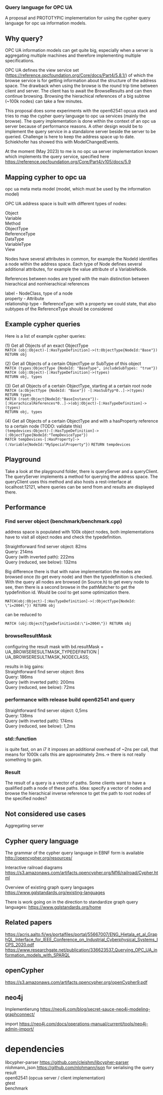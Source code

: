 ### Query language for OPC UA

A proposal and PROTOTYPIC implementation for using the cypher query language for opc ua information models.

## Why query?

OPC UA information models can get quite big, especially when a server is aggregating multiple machines and therefore implementing multiple specifications.

OPC UA defines the view service set (https://reference.opcfoundation.org/Core/docs/Part4/5.8.1/) of which the browse service is for getting information about the structure of the address space. The drawback when using the browse is the round trip time between client and server. The client has to await the BrowseResults and can then continue browsing. Browsing the hierachical references of a big subtree (~100k nodes) can take a few minutes.

This proposal does some experiments with the open62541 opcua stack and tries to map the cypher query language to opc ua services (mainly the browse). The query implementation is done within the context of an opc ua server because of performance reasons. A other design would be to implement the query service in a standalone server beside the server to be queried. Challenge is here to keep the address space up to date. Schiekhofer has showed this with ModelChangedEvents.

At the moment (May 2023) to me is no opc ua server implementation known which implements the query service, specified here https://reference.opcfoundation.org/Core/Part4/v105/docs/5.9

## Mapping cypher to opc ua

opc ua meta meta model (model, which must be used by the information model)

OPC UA address space is built with different types of nodes:

Object \
Variable \
Method \
ObjectType \
ReferenceType \
DataType \
VariableType \
View

Nodes have several attributes in common, for example the NodeId identifies a node within the address space.
Each type of Node defines several additional attributes, for example the value attribute of a VariableNode.

References between nodes are typed with the main distinction between hierachical and nonhierachical references

label - NodeClass, type of a node \
property - Attribute \
relationship type - ReferenceType: with a property we could state, that also subtypes of the ReferenceType should be considered

## Example cypher queries

Here is a list of example cypher queries:

(1) Get all Objects of an exact ObjectType \
`MATCH (obj:Object)-[:HasTypeDefinition]->(t:ObjectType{NodeId:"Base"}) RETURN obj`

(2) Get all Objects of a certain ObjectType or SubType of this object \
`MATCH (types:ObjectType {NodeId: "BaseType", includeSubTypes: "true"})` \
`MATCH (obj:Object)-[:HasTypeDefinition]->(types)` \
`RETURN obj, types`

(3) Get all Objects of a certain ObjectType, starting at a certain root node \
`MATCH (a:ObjectType {NodeId: "Base"}) -[:HasSubTyp*0..]->(types) RETURN types` \
`MATCH (root:Object{NodeId:"BaseInstance"})-[:HierachicalReferences*0..]->(obj:Object)-[:HasTypeDefinition]->(types)` \
`RETURN obj, types`

(4) Get all Objects of a certain ObjectType and with a hasProperty reference to a certain node (TODO: validate this) \
`(tempdevices:Object)-[:HasTypeDefinition]->(:ObjectType{NodeId:"TempDeviceType"})` \
`MATCH tempDevices-[:HasProperty]->(:Variable{NodeId:"MySpecialProperty"})`
`RETURN tempdevices`

## Playground

Take a look at the playground folder, there is queryServer and a queryClient. The queryServer implements a method for querying the address space. The queryClient uses this method and also hosts a rest-interface at localhost:12121, where queries can be send from and results are displayed there.

## Performance

### Find server object (benchmark/benchmark.cpp)

address space is populated with 100k object nodes, both implementations have to visit all object nodes and check the typedefinition.

Straightforward find server object: 82ms \
Query: 214ms \
Query (with inverted path): 222ms \
Query (reduced, see below): 132ms

Big difference there is that with naive implementation the nodes are browsed once (to get every node) and then the typedefinition is checked.
With the query all nodes are browsed (in Source.h) to get every node to see, then there is a second browse in the pathMatcher to
get the typdefinition id. Would be cool to get some optimization there.

`MATCH(obj:Object)-[:HasTypeDefinition]->(:ObjectType{NodeId: \"i=2004\"}) RETURN obj`

can be reduced to

`MATCH (obj:Object{TypeDefinitionId:\"i=2004\"}) RETURN obj`

### browseResultMask

configuring the result mask  with bd.resultMask = UA_BROWSERESULTMASK_TYPEDEFINITION | UA_BROWSERESULTMASK_NODECLASS;

results in big gains: \
Straightforward find server object: 8ms \
Query: 186ms \
Query (with inverted path): 200ms \
Query (reduced, see below): 72ms

### performance with release build open62541 and query

Straightforward find server object: 0,5ms \
Query: 138ms \
Query (with inverted path): 174ms \
Query (reduced, see below): 1,2ms


### std::function

is quite fast, on an i7 it imposes an additional overhead of ~2ns per call, that means for 1000k calls this are approximately 2ms.-> there is not really something to gain.

### Result

The result of a query is a vector of paths. Some clients want to have a qualified path a node of these paths. Idea: specify a vector of nodes and browse the hierachical inverse reference to get the path to root nodes of the specified nodes?

## Not considered use cases
Aggregating server

## Cypher query language

The grammar of the cypher query language in EBNF form is available http://opencypher.org/resources/

Interactive railroad diagrams https://s3.amazonaws.com/artifacts.opencypher.org/M16/railroad/Cypher.html

Overview of existing graph query languages
https://www.gqlstandards.org/existing-languages

There is work going on in the direction to standardize graph query languages: https://www.gqlstandards.org/home

## Related papers
https://acris.aalto.fi/ws/portalfiles/portal/55667007/ENG_Hietala_et_al_GraphQL_Interface_for_IEEE_Conference_on_Industrial_Cyberphysical_Systems_ICPS_2020.pdf
https://www.researchgate.net/publication/336623537_Querying_OPC_UA_information_models_with_SPARQL

## openCypher
https://s3.amazonaws.com/artifacts.opencypher.org/openCypher9.pdf

## neo4j
Implementierung
https://neo4j.com/blog/secret-sauce-neo4j-modeling-graphconnect/ 

import
https://neo4j.com/docs/operations-manual/current/tools/neo4j-admin-import/

# dependencies
libcypher-parser https://github.com/cleishm/libcypher-parser \
nlohmann_json https://github.com/nlohmann/json for serialising the query result \
open62541 (opcua server / client implementation) \
gtest \
benchmark


